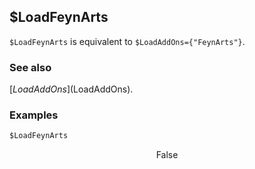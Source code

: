 ##  $LoadFeynArts

`$LoadFeynArts` is equivalent to `$LoadAddOns={"FeynArts"}`.

### See also

[$LoadAddOns]($LoadAddOns).

### Examples

```mathematica
$LoadFeynArts
```

$$\text{False}$$